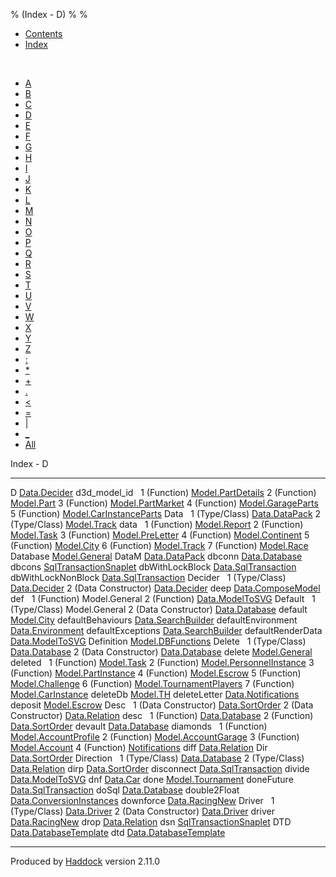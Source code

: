% (Index - D)
% 
% 

-   [Contents](index.html)
-   [Index](doc-index.html)

 

-   [A](doc-index-A.html)
-   [B](doc-index-B.html)
-   [C](doc-index-C.html)
-   [D](doc-index-D.html)
-   [E](doc-index-E.html)
-   [F](doc-index-F.html)
-   [G](doc-index-G.html)
-   [H](doc-index-H.html)
-   [I](doc-index-I.html)
-   [J](doc-index-J.html)
-   [K](doc-index-K.html)
-   [L](doc-index-L.html)
-   [M](doc-index-M.html)
-   [N](doc-index-N.html)
-   [O](doc-index-O.html)
-   [P](doc-index-P.html)
-   [Q](doc-index-Q.html)
-   [R](doc-index-R.html)
-   [S](doc-index-S.html)
-   [T](doc-index-T.html)
-   [U](doc-index-U.html)
-   [V](doc-index-V.html)
-   [W](doc-index-W.html)
-   [X](doc-index-X.html)
-   [Y](doc-index-Y.html)
-   [Z](doc-index-Z.html)
-   [:](doc-index-58.html)
-   [\*](doc-index-42.html)
-   [+](doc-index-43.html)
-   [.](doc-index-46.html)
-   [\<](doc-index-60.html)
-   [=](doc-index-61.html)
-   [|](doc-index-124.html)
-   [\_](doc-index-95.html)
-   [All](doc-index-All.html)

Index - D

  ---------------------- --------------------------------------------------------------------------
  D                      [Data.Decider](Data-Decider.html#t:D)
  d3d\_model\_id          
  1 (Function)           [Model.PartDetails](Model-PartDetails.html#v:d3d_model_id)
  2 (Function)           [Model.Part](Model-Part.html#v:d3d_model_id)
  3 (Function)           [Model.PartMarket](Model-PartMarket.html#v:d3d_model_id)
  4 (Function)           [Model.GarageParts](Model-GarageParts.html#v:d3d_model_id)
  5 (Function)           [Model.CarInstanceParts](Model-CarInstanceParts.html#v:d3d_model_id)
  Data                    
  1 (Type/Class)         [Data.DataPack](Data-DataPack.html#t:Data)
  2 (Type/Class)         [Model.Track](Model-Track.html#t:Data)
  data                    
  1 (Function)           [Model.Report](Model-Report.html#v:data)
  2 (Function)           [Model.Task](Model-Task.html#v:data)
  3 (Function)           [Model.PreLetter](Model-PreLetter.html#v:data)
  4 (Function)           [Model.Continent](Model-Continent.html#v:data)
  5 (Function)           [Model.City](Model-City.html#v:data)
  6 (Function)           [Model.Track](Model-Track.html#v:data)
  7 (Function)           [Model.Race](Model-Race.html#v:data)
  Database               [Model.General](Model-General.html#t:Database)
  DataM                  [Data.DataPack](Data-DataPack.html#t:DataM)
  dbconn                 [Data.Database](Data-Database.html#v:dbconn)
  dbcons                 [SqlTransactionSnaplet](SqlTransactionSnaplet.html#v:dbcons)
  dbWithLockBlock        [Data.SqlTransaction](Data-SqlTransaction.html#v:dbWithLockBlock)
  dbWithLockNonBlock     [Data.SqlTransaction](Data-SqlTransaction.html#v:dbWithLockNonBlock)
  Decider                 
  1 (Type/Class)         [Data.Decider](Data-Decider.html#t:Decider)
  2 (Data Constructor)   [Data.Decider](Data-Decider.html#v:Decider)
  deep                   [Data.ComposeModel](Data-ComposeModel.html#v:deep)
  def                     
  1 (Function)           Model.General
  2 (Function)           [Data.ModelToSVG](Data-ModelToSVG.html#v:def)
  Default                 
  1 (Type/Class)         Model.General
  2 (Data Constructor)   [Data.Database](Data-Database.html#v:Default)
  default                [Model.City](Model-City.html#v:default)
  defaultBehaviours      [Data.SearchBuilder](Data-SearchBuilder.html#v:defaultBehaviours)
  defaultEnvironment     [Data.Environment](Data-Environment.html#v:defaultEnvironment)
  defaultExceptions      [Data.SearchBuilder](Data-SearchBuilder.html#v:defaultExceptions)
  defaultRenderData      [Data.ModelToSVG](Data-ModelToSVG.html#v:defaultRenderData)
  Definition             [Model.DBFunctions](Model-DBFunctions.html#t:Definition)
  Delete                  
  1 (Type/Class)         [Data.Database](Data-Database.html#t:Delete)
  2 (Data Constructor)   [Data.Database](Data-Database.html#v:Delete)
  delete                 [Model.General](Model-General.html#v:delete)
  deleted                 
  1 (Function)           [Model.Task](Model-Task.html#v:deleted)
  2 (Function)           [Model.PersonnelInstance](Model-PersonnelInstance.html#v:deleted)
  3 (Function)           [Model.PartInstance](Model-PartInstance.html#v:deleted)
  4 (Function)           [Model.Escrow](Model-Escrow.html#v:deleted)
  5 (Function)           [Model.Challenge](Model-Challenge.html#v:deleted)
  6 (Function)           [Model.TournamentPlayers](Model-TournamentPlayers.html#v:deleted)
  7 (Function)           [Model.CarInstance](Model-CarInstance.html#v:deleted)
  deleteDb               [Model.TH](Model-TH.html#v:deleteDb)
  deleteLetter           [Data.Notifications](Data-Notifications.html#v:deleteLetter)
  deposit                [Model.Escrow](Model-Escrow.html#v:deposit)
  Desc                    
  1 (Data Constructor)   [Data.SortOrder](Data-SortOrder.html#v:Desc)
  2 (Data Constructor)   [Data.Relation](Data-Relation.html#v:Desc)
  desc                    
  1 (Function)           [Data.Database](Data-Database.html#v:desc)
  2 (Function)           [Data.SortOrder](Data-SortOrder.html#v:desc)
  devault                [Data.Database](Data-Database.html#v:devault)
  diamonds                
  1 (Function)           [Model.AccountProfile](Model-AccountProfile.html#v:diamonds)
  2 (Function)           [Model.AccountGarage](Model-AccountGarage.html#v:diamonds)
  3 (Function)           [Model.Account](Model-Account.html#v:diamonds)
  4 (Function)           [Notifications](Notifications.html#v:diamonds)
  diff                   [Data.Relation](Data-Relation.html#v:diff)
  Dir                    [Data.SortOrder](Data-SortOrder.html#t:Dir)
  Direction               
  1 (Type/Class)         [Data.Database](Data-Database.html#t:Direction)
  2 (Type/Class)         [Data.Relation](Data-Relation.html#t:Direction)
  dirp                   [Data.SortOrder](Data-SortOrder.html#v:dirp)
  disconnect             [Data.SqlTransaction](Data-SqlTransaction.html#v:disconnect)
  divide                 [Data.ModelToSVG](Data-ModelToSVG.html#v:divide)
  dnf                    [Data.Car](Data-Car.html#v:dnf)
  done                   [Model.Tournament](Model-Tournament.html#v:done)
  doneFuture             [Data.SqlTransaction](Data-SqlTransaction.html#v:doneFuture)
  doSql                  [Data.Database](Data-Database.html#v:doSql)
  double2Float           [Data.ConversionInstances](Data-ConversionInstances.html#v:double2Float)
  downforce              [Data.RacingNew](Data-RacingNew.html#v:downforce)
  Driver                  
  1 (Type/Class)         [Data.Driver](Data-Driver.html#t:Driver)
  2 (Data Constructor)   [Data.Driver](Data-Driver.html#v:Driver)
  driver                 [Data.RacingNew](Data-RacingNew.html#v:driver)
  drop                   [Data.Relation](Data-Relation.html#v:drop)
  dsn                    [SqlTransactionSnaplet](SqlTransactionSnaplet.html#v:dsn)
  DTD                    [Data.DatabaseTemplate](Data-DatabaseTemplate.html#t:DTD)
  dtd                    [Data.DatabaseTemplate](Data-DatabaseTemplate.html#v:dtd)
  ---------------------- --------------------------------------------------------------------------

Produced by [Haddock](http://www.haskell.org/haddock/) version 2.11.0
